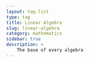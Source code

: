 ```yaml
---
layout: tag-list
type: tag
title: Linear Algebra
slug: linear-algebra
category: mathematics
sidebar: true
description: >
    The base of every algebra
---
```

